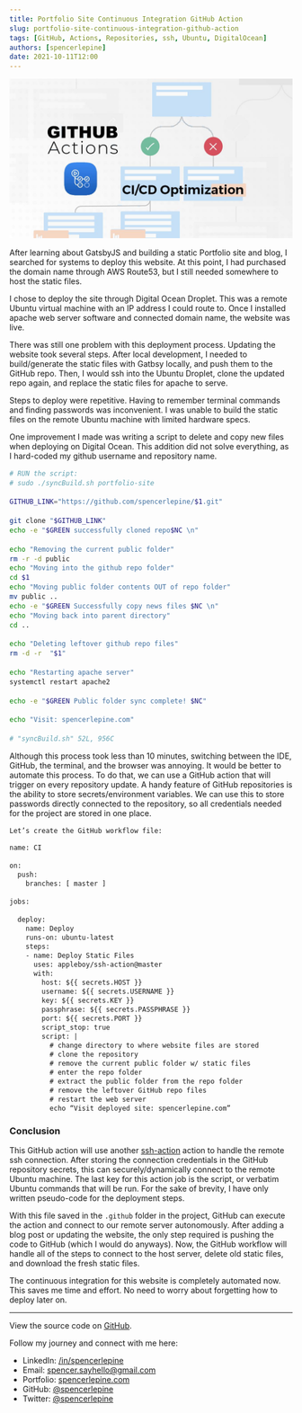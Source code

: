 ```yaml
---
title: Portfolio Site Continuous Integration GitHub Action
slug: portfolio-site-continuous-integration-github-action
tags: [GitHub, Actions, Repositories, ssh, Ubuntu, DigitalOcean]
authors: [spencerlepine]
date: 2021-10-11T12:00
---
```


![Blog Post Thumbnail](./thumbnail.jpg)

After learning about GatsbyJS and building a static Portfolio site and blog, I searched for systems to deploy this website. At this point, I had purchased the domain name through
AWS Route53, but I still needed somewhere to host the static files.

I chose to deploy the site through Digital Ocean Droplet. This was a remote Ubuntu virtual machine with an IP address I could route to. Once I installed apache web server software
and connected domain name, the website was live.

There was still one problem with this deployment process. Updating the website took several steps. After local development, I needed to build/generate the static files with Gatbsy
locally, and push them to the GitHub repo. Then, I would ssh into the Ubuntu Droplet, clone the updated repo again, and replace the static files for apache to serve.

Steps to deploy were repetitive. Having to remember terminal commands and finding passwords was inconvenient. I was unable to build the static files on the remote Ubuntu machine
with limited hardware specs.

One improvement I made was writing a script to delete and copy new files when deploying on Digital Ocean. This addition did not solve everything, as I hard-coded my github username
and repository name.

```sh
# RUN the script:
# sudo ./syncBuild.sh portfolio-site

GITHUB_LINK="https://github.com/spencerlepine/$1.git"

git clone "$GITHUB_LINK"
echo -e "$GREEN successfully cloned repo$NC \n"

echo "Removing the current public folder"
rm -r -d public
echo "Moving into the github repo folder"
cd $1
echo "Moving public folder contents OUT of repo folder"
mv public ..
echo -e "$GREEN Successfully copy news files $NC \n"
echo "Moving back into parent directory"
cd ..

echo "Deleting leftover github repo files"
rm -d -r  "$1"

echo "Restarting apache server"
systemctl restart apache2

echo -e "$GREEN Public folder sync complete! $NC"

echo "Visit: spencerlepine.com"

# "syncBuild.sh" 52L, 956C
```

Although this process took less than 10 minutes, switching between the IDE, GitHub, the terminal, and the browser was annoying. It would be better to automate this process. To do
that, we can use a GitHub action that will trigger on every repository update. A handy feature of GitHub repositories is the ability to store secrets/environment variables. We can
use this to store passwords directly connected to the repository, so all credentials needed for the project are stored in one place.

    Let’s create the GitHub workflow file:

```
name: CI

on:
  push:
    branches: [ master ]

jobs:

  deploy:
    name: Deploy
    runs-on: ubuntu-latest
    steps:
    - name: Deploy Static Files
      uses: appleboy/ssh-action@master
      with:
        host: ${{ secrets.HOST }}
        username: ${{ secrets.USERNAME }}
        key: ${{ secrets.KEY }}
        passphrase: ${{ secrets.PASSPHRASE }}
        port: ${{ secrets.PORT }}
        script_stop: true
        script: |
          # change directory to where website files are stored
          # clone the repository
          # remove the current public folder w/ static files
          # enter the repo folder
          # extract the public folder from the repo folder
          # remove the leftover GitHub repo files
          # restart the web server
          echo “Visit deployed site: spencerlepine.com”
```

### Conclusion

This GitHub action will use another [ssh-action](https://github.com/appleboy/ssh-action) action to handle the remote ssh connection. After storing the connection credentials in the
GitHub repository secrets, this can securely/dynamically connect to the remote Ubuntu machine. The last key for this action job is the script, or verbatim Ubuntu commands that will
be run. For the sake of brevity, I have only written pseudo-code for the deployment steps.

With this file saved in the `.github` folder in the project, GitHub can execute the action and connect to our remote server autonomously. After adding a blog post or updating the
website, the only step required is pushing the code to GitHub (which I would do anyways). Now, the GitHub workflow will handle all of the steps to connect to the host server,
delete old static files, and download the fresh static files.

The continuous integration for this website is completely automated now. This saves me time and effort. No need to worry about forgetting how to deploy later on.

---

View the source code on [GitHub](https://github.com/spencerlepine/spencerlepine.com).

Follow my journey and connect with me here:

- LinkedIn: [/in/spencerlepine](https://www.linkedin.com/in/spencerlepine/)
- Email: [spencer.sayhello@gmail.com](mailto:spencer.sayhello@gmail.com)
- Portfolio: [spencerlepine.com](https://spencerlepine.com)
- GitHub: [@spencerlepine](https://github.com/spencerlepine)
- Twitter: [@spencerlepine](https://twitter.com/spencerlepine)
